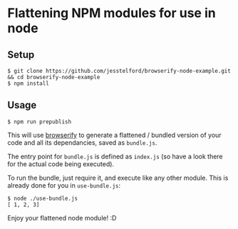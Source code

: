 # Flattening NPM modules for use in node

## Setup

```
$ git clone https://github.com/jesstelford/browserify-node-example.git && cd browserify-node-example
$ npm install
```

## Usage

```
$ npm run prepublish
```

This will use [browserify](http://browserify.org) to generate a flattened /
bundled version of your code and all its dependancies, saved as `bundle.js`.

The entry point for `bundle.js` is defined as `index.js` (so have a look there
for the actual code being executed).

To run the bundle, just require it, and execute like any other module. This is
already done for you in `use-bundle.js`:

```
$ node ./use-bundle.js
[ 1, 2, 3]
```

Enjoy your flattened node module! :D
